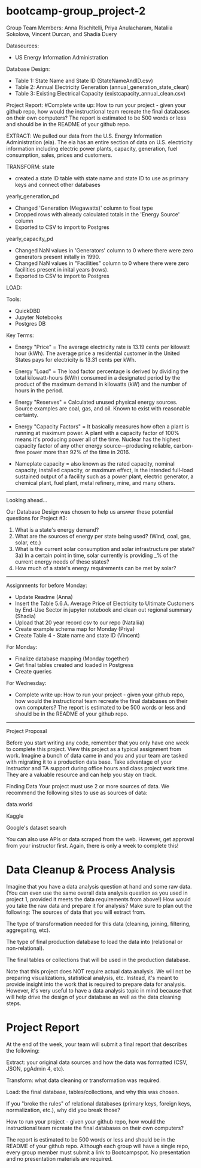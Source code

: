 # bootcamp-group_project-2

Group Team Members: Anna Rischitelli, Priya Anulacharam, Nataliia Sokolova, Vincent Durcan, and Shadia Duery

Datasources:
- US Energy Information Administration

Database Design:
- Table 1: State Name and State ID (StateNameAndID.csv)
- Table 2: Annual Electricity Generation (annual_generation_state_clean)
- Table 3: Existing Electrical Capacity (existcapacity_annual_clean.csv)

Project Report:
#Complete write up: How to run your project - given your github repo, how would the instructional team recreate the final databases on their own computers? The report is estimated to be 500 words or less and should be in the README of your github repo.

EXTRACT: 
We pulled our data from the U.S. Energy Information Administration (eia). The eia has an entire section of data on U.S. electricity information including electric power plants, capacity, generation, fuel consumption, sales, prices and customers.

TRANSFORM:
state
- created a state ID table with state name and state ID to use as primary keys and connect other databases

yearly_generation_pd
- Changed 'Generation (Megawatts)' column to float type
- Dropped rows with already calculated totals in the 'Energy Source' column
- Exported to CSV to import to Postgres

yearly_capacity_pd
- Changed NaN values in 'Generators' column to 0 where there were zero generators present initally in 1990. 
- Changed NaN values in "Facilities" column to 0 where there were zero facilities present in inital years (rows).
 - Exported to CSV to import to Postgres

LOAD:

Tools:
- QuickDBD
- Jupyter Notebooks
- Postgres DB

Key Terms:
- Energy "Price" =  The average electricity rate is 13.19 cents per kilowatt hour (kWh). The average price a residential customer in the United States pays for electricity is 13.31 cents per kWh.

- Energy "Load" = The load factor percentage is derived by dividing the total kilowatt-hours (kWh) consumed in a designated period by the product of the maximum demand in kilowatts (kW) and the number of hours in the period.

- Energy "Reserves" = Calculated unused physical energy sources. Source examples are coal, gas, and oil. Known to exist with reasonable certainty.

- Energy "Capacity Factors" = It basically measures how often a plant is running at maximum power. A plant with a capacity factor of 100% means it's producing power all of the time. Nuclear has the highest capacity factor of any other energy source—producing reliable, carbon-free power more than 92% of the time in 2016.

- Nameplate capacity = also known as the rated capacity, nominal capacity, installed capacity, or maximum effect, is the intended full-load sustained output of a facility such as a power plant, electric generator, a chemical plant, fuel plant, metal refinery, mine, and many others.


--------------------------------------------------------------------------
Looking ahead...

Our Database Design was chosen to help us answer these potential questions for Project #3: 

1) What is a state's energy demand?
2) What are the sources of energy per state being used? (Wind, coal, gas, solar, etc.)
3) What is the current solar consumption and solar infrastructure per state?
    3a) In a certain point in time, solar currently is providing _% of the current energy needs of these states?
4) How much of a state's energy requirements can be met by solar?

--------------------------------------------------------------------------

Assignments for before Monday:
- Update Readme (Anna)
- Insert the Table 5.6.A. Average Price of Electricity to Ultimate Customers by End-Use Sector in jupyter notebook and clean out regional summary (Shadia)
- Upload that 20 year record csv to our repo (Nataliia)
- Create example schema map for Monday (Priya)
- Create Table 4 - State name and state ID (Vincent)


For Monday:
- Finalize database mapping (Monday together)
- Get final tables created and loaded in Postgress
- Create queries

For Wednesday:
- Complete write up: How to run your project - given your github repo, how would the instructional team recreate the final databases on their own computers? The report is estimated to be 500 words or less and should be in the README of your github repo.

-----------------------------------------------------------------------


Project Proposal

Before you start writing any code, remember that you only have one week to complete this project. View this project as a typical assignment from work. Imagine a bunch of data came in and you and your team are tasked with migrating it to a production data base.
Take advantage of your Instructor and TA support during office hours and class project work time. They are a valuable resource and can help you stay on track.

Finding Data
Your project must use 2 or more sources of data. We recommend the following sites to use as sources of data:


data.world

Kaggle

Google's dataset search


You can also use APIs or data scraped from the web. However, get approval from your instructor first. Again, there is only a week to complete this!

# Data Cleanup & Process Analysis
Imagine that you have a data analysis question at hand and some raw data. (You can even use the same overall data analysis question as you used in project 1, provided it meets the data requirements from above!) How would you take the raw data and prepare it for analysis? Make sure to plan out the following:
The sources of data that you will extract from.

The type of transformation needed for this data (cleaning, joining, filtering, aggregating, etc).

The type of final production database to load the data into (relational or non-relational).

The final tables or collections that will be used in the production database.

Note that this project does NOT require actual data analysis. We will not be preparing visualizations, statistical analysis, etc. Instead, it's meant to provide insight into the work that is required to prepare data for analysis. However, it's very useful to have a data analysis topic in mind because that will help drive the design of your database as well as the data cleaning steps.

# Project Report
At the end of the week, your team will submit a final report that describes the following:

Extract: your original data sources and how the data was formatted (CSV, JSON, pgAdmin 4, etc).

Transform: what data cleaning or transformation was required.

Load: the final database, tables/collections, and why this was chosen.

If you "broke the rules" of relational databases (primary keys, foreign keys, normalization, etc.), why did you break those?

How to run your project - given your github repo, how would the instructional team recreate the final databases on their own computers?

The report is estimated to be 500 words or less and should be in the README of your github repo. Although each group will have a single repo, every group member must submit a link to Bootcampspot. No presentation and no presentation materials are required.




